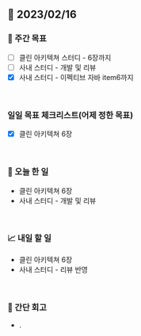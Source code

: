 ## 📅 2023/02/16


### 👏 주간 목표

- [ ] 클린 아키텍쳐 스터디 - 6장까지
- [ ] 사내 스터디 - 개발 및 리뷰
- [x] 사내 스터디 - 이펙티브 자바 item6까지

<br/>

### 일일 목표 체크리스트(어제 정한 목표)

- [x] 클린 아키텍쳐 6장

<br/>

### 💯 오늘 한 일

- 클린 아키텍쳐 6장
- 사내 스터디 - 개발 및 리뷰

<br/>

### 📈 내일 할 일

- 클린 아키텍쳐 6장
- 사내 스터디 - 리뷰 반영
  
<br/>

### 🤔 간단 회고

- .
 
